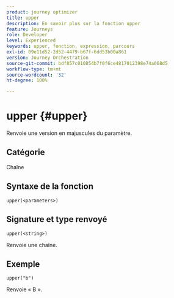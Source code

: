 ```yaml
---
product: journey optimizer
title: upper
description: En savoir plus sur la fonction upper
feature: Journeys
role: Developer
level: Experienced
keywords: upper, fonction, expression, parcours
exl-id: 09e11d52-2d52-4479-b67f-6dd53b00a861
version: Journey Orchestration
source-git-commit: bdf857c010854b7f0f6ce4817012398e74a068d5
workflow-type: tm+mt
source-wordcount: '32'
ht-degree: 100%

---
```


# upper {#upper}

Renvoie une version en majuscules du paramètre.

## Catégorie

Chaîne

## Syntaxe de la fonction

`upper(<parameters>)`

## Signature et type renvoyé

`upper(<string>)`

Renvoie une chaîne.

## Exemple

`upper("b")`

Renvoie « B ».
